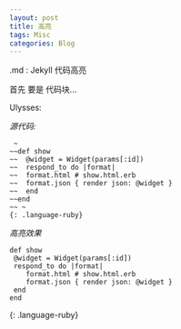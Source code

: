 ```yaml
---
layout: post
title: 高亮
tags: Misc
categories: Blog
---
```





.md : Jekyll 代码高亮 

首先 要是 代码块... 

Ulysses: 

 
*源代码:*

	 ~
	~~def show
	~~  @widget = Widget(params[:id])
	~~  respond_to do |format|
	~~  format.html # show.html.erb
	~~  format.json { render json: @widget }
	~~  end
	~~end
	~~ ~
	{: .language-ruby}



*高亮效果*
~~~
def show
 @widget = Widget(params[:id])
 respond_to do |format|
    format.html # show.html.erb
    format.json { render json: @widget }
 end
end
~~~
{: .language-ruby}


